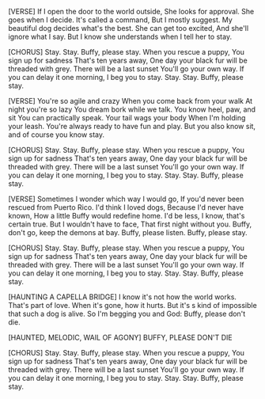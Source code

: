 [VERSE]
If I open the door to the world outside,
She looks for approval. She goes when I decide.
It's called a command,
But I mostly suggest.
My beautiful dog decides what's the best.
She can get too excited,
And she'll ignore what I say.
But I know she understands when I tell her to stay.

[CHORUS]
Stay.
Stay.
Buffy, please stay.
When you rescue a puppy,
You sign up for sadness
That's ten years away,
One day your black fur will be threaded with grey.
There will be a last sunset
You'll go your own way.
If you can delay it one morning,
I beg you to stay.
Stay.
Stay.
Buffy, please stay.

[VERSE]
You're so agile and crazy
When you come back from your walk
At night you're so lazy
You dream bork while we talk.
You know heel, paw, and sit
You can practically speak.
Your tail wags your body
When I'm holding your leash.
You're always ready to have fun and play.
But you also know sit, and of course you know stay.

[CHORUS]
Stay.
Stay.
Buffy, please stay.
When you rescue a puppy,
You sign up for sadness
That's ten years away,
One day your black fur will be threaded with grey.
There will be a last sunset
You'll go your own way.
If you can delay it one morning,
I beg you to stay.
Stay.
Stay.
Buffy, please stay.

[VERSE]
Sometimes I wonder which way I would go,
If you'd never been rescued from Puerto Rico.
I'd think I loved dogs,
Because I'd never have known,
How a little Buffy would redefine home.
I'd be less, I know, that's certain true.
But I wouldn't have to face,
That first night without you.
Buffy, don't go, keep the demons at bay.
Buffy, please listen.
Buffy, please stay.

[CHORUS]
Stay.
Stay.
Buffy, please stay.
When you rescue a puppy,
You sign up for sadness
That's ten years away,
One day your black fur will be threaded with grey.
There will be a last sunset
You'll go your own way.
If you can delay it one morning,
I beg you to stay.
Stay.
Stay.
Buffy, please stay.

[HAUNTING A CAPELLA BRIDGE]
I know it's not how the world works.
That's part of love.
When it's gone, how it hurts.
But it's s kind of impossible that such a dog is alive.
So I'm begging you and God:
Buffy, please don't die.

[HAUNTED, MELODIC, WAIL OF AGONY]
BUFFY, PLEASE DON'T DIE

[CHORUS]
Stay.
Stay.
Buffy, please stay.
When you rescue a puppy,
You sign up for sadness
That's ten years away,
One day your black fur will be threaded with grey.
There will be a last sunset
You'll go your own way.
If you can delay it one morning,
I beg you to stay.
Stay.
Stay.
Buffy, please stay.
